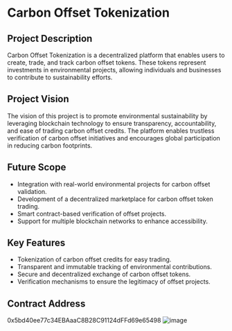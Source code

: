 # Carbon Offset Tokenization

## Project Description
Carbon Offset Tokenization is a decentralized platform that enables users to create, trade, and track carbon offset tokens. These tokens represent investments in environmental projects, allowing individuals and businesses to contribute to sustainability efforts.

## Project Vision
The vision of this project is to promote environmental sustainability by leveraging blockchain technology to ensure transparency, accountability, and ease of trading carbon offset credits. The platform enables trustless verification of carbon offset initiatives and encourages global participation in reducing carbon footprints.

## Future Scope
- Integration with real-world environmental projects for carbon offset validation.
- Development of a decentralized marketplace for carbon offset token trading.
- Smart contract-based verification of offset projects.
- Support for multiple blockchain networks to enhance accessibility.

## Key Features
- Tokenization of carbon offset credits for easy trading.
- Transparent and immutable tracking of environmental contributions.
- Secure and decentralized exchange of carbon offset tokens.
- Verification mechanisms to ensure the legitimacy of offset projects.

## Contract Address
0x5bd40ee77c34EBAaaC8B28C91124dFFd69e65498
![image](https://github.com/user-attachments/assets/ddb5be43-accc-4f3d-be8d-a3ba9f5e510f)
